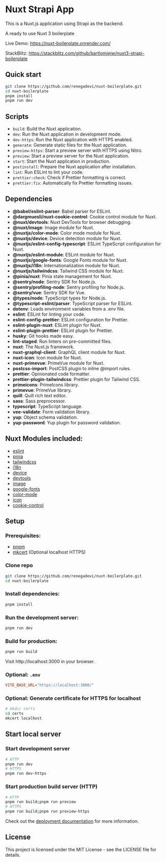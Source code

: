 # Nuxt Strapi App

This is a Nuxt.js application using Strapi as the backend.

A ready to use Nuxt 3 boilerplate

Live Demo: https://nuxt-boilerplate.onrender.com/

StackBlitz: https://stackblitz.com/github/bartlomiejw/nuxt3-strapi-boilerplate

## Quick start

```bash
git clone https://github.com/renegadevi/nuxt-boilerplate.git
cd nuxt-boilerplate
pnpm install
pnpm run dev
```

## Scripts

- `build`: Build the Nuxt application.
- `dev`: Run the Nuxt application in development mode.
- `dev-https`: Run the Nuxt application with HTTPS enabled.
- `generate`: Generate static files for the Nuxt application.
- `preview-https`: Start a preview server with HTTPS using Nitro.
- `preview`: Start a preview server for the Nuxt application.
- `start`: Start the Nuxt application in production.
- `postinstall`: Prepare the Nuxt application after installation.
- `lint`: Run ESLint to lint your code.
- `prettier:check`: Check if Prettier formatting is correct.
- `prettier:fix`: Automatically fix Prettier formatting issues.

## Dependencies

- **@babel/eslint-parser**: Babel parser for ESLint.
- **@dargmuesli/nuxt-cookie-control**: Cookie control module for Nuxt.
- **@nuxt/devtools**: Nuxt DevTools for browser debugging.
- **@nuxt/image**: Image module for Nuxt.
- **@nuxtjs/color-mode**: Color mode module for Nuxt.
- **@nuxtjs/device**: Device detection module for Nuxt.
- **@nuxtjs/eslint-config-typescript**: ESLint TypeScript configuration for Nuxt.
- **@nuxtjs/eslint-module**: ESLint module for Nuxt.
- **@nuxtjs/google-fonts**: Google Fonts module for Nuxt.
- **@nuxtjs/i18n**: Internationalization module for Nuxt.
- **@nuxtjs/tailwindcss**: Tailwind CSS module for Nuxt.
- **@pinia/nuxt**: Pinia state management for Nuxt.
- **@sentry/node**: Sentry SDK for Node.js.
- **@sentry/profiling-node**: Sentry profiling for Node.js.
- **@sentry/vue**: Sentry SDK for Vue.
- **@types/node**: TypeScript types for Node.js.
- **@typescript-eslint/parser**: TypeScript parser for ESLint.
- **dotenv**: Loads environment variables from a .env file.
- **eslint**: ESLint for linting your code.
- **eslint-config-prettier**: ESLint configuration for Prettier.
- **eslint-plugin-nuxt**: ESLint plugin for Nuxt.
- **eslint-plugin-prettier**: ESLint plugin for Prettier.
- **husky**: Git hooks made easy.
- **lint-staged**: Run linters on pre-committed files.
- **nuxt**: The Nuxt.js framework.
- **nuxt-graphql-client**: GraphQL client module for Nuxt.
- **nuxt-icon**: Icon module for Nuxt.
- **nuxt-primevue**: PrimeVue module for Nuxt.
- **postcss-import**: PostCSS plugin to inline @import rules.
- **prettier**: Opinionated code formatter.
- **prettier-plugin-tailwindcss**: Prettier plugin for Tailwind CSS.
- **primeicons**: PrimeIcons library.
- **primevue**: PrimeVue library.
- **quill**: Quill rich text editor.
- **sass**: Sass preprocessor.
- **typescript**: TypeScript language.
- **vee-validate**: Form validation library.
- **yup**: Object schema validation.
- **yup-password**: Yup plugin for password validation.

## Nuxt Modules included:

- [eslint](https://nuxt.com/modules/eslint)
- [pinia](https://nuxt.com/modules/pinia)
- [tailwindcss](https://nuxt.com/modules/tailwindcss)
- [i18n](https://nuxt.com/modules/i18n)
- [device](https://nuxt.com/modules/device)
- [devtools](https://nuxt.com/modules/devtools)
- [image](https://nuxt.com/modules/image)
- [google-fonts](https://nuxt.com/modules/google-fonts)
- [color-mode](https://nuxt.com/modules/color-mode)
- [icon](https://nuxt.com/modules/icon)
- [cookie-control](https://nuxt.com/modules/cookie-control)

## Setup

### Prerequisites:

- [pnpm](https://pnpm.io/)
- [mkcert](https://github.com/FiloSottile/mkcert) (Optional localhost HTTPS)

### Clone repo

```bash
git clone https://github.com/renegadevi/nuxt-boilerplate.git
cd nuxt-boilerplate
```

### Install dependencies:

   ```bash
   pnpm install
```

### Run the development server:

   ```bash
   pnpm run dev
```

### Build for production:

   ```bash
   pnpm run build
```

Visit http://localhost:3000 in your browser.

### Optional: `.env`

```ini
VITE_BASE_URL="https://localhost:3000/"
```

### Optional: Generate certificate for HTTPS for localhost

```bash
# mkdir certs
cd certs
mkcert localhost
```

## Start local server

### Start development server

```bash
# HTTP
pnpm run dev
# HTTPS
pnpm run dev-https
```

### Start production build server (HTTP)

```bash
# HTTP
pnpm run build;pnpm run preview
# HTTPS
pnpm run build;pnpm run preview-https
```

Check out the [deployment documentation](https://nuxt.com/docs/getting-started/deployment) for more information.

## License

This project is licensed under the MIT License - see the LICENSE file for details.

